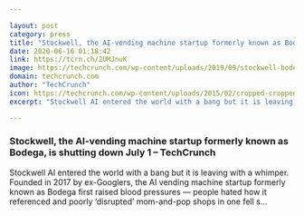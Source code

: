 ```yaml
---

layout: post
category: press
title: "Stockwell, the AI-vending machine startup formerly known as Bodega, is shutting down July 1"
date: 2020-06-16 01:18:42
link: https://tcrn.ch/2UMJnuK
image: https://techcrunch.com/wp-content/uploads/2019/09/stockwell-bodega.jpg?w=753
domain: techcrunch.com
author: "TechCrunch"
icon: https://techcrunch.com/wp-content/uploads/2015/02/cropped-cropped-favicon-gradient.png?w=180
excerpt: "Stockwell AI entered the world with a bang but it is leaving with a whimper. Founded in 2017 by ex-Googlers, the AI vending machine startup formerly known as Bodega first raised blood pressures — people hated how it referenced and poorly ‘disrupted’ mom-and-pop shops in one fell s…"

---
```


### Stockwell, the AI-vending machine startup formerly known as Bodega, is shutting down July 1 – TechCrunch

Stockwell AI entered the world with a bang but it is leaving with a whimper. Founded in 2017 by ex-Googlers, the AI vending machine startup formerly known as Bodega first raised blood pressures — people hated how it referenced and poorly ‘disrupted’ mom-and-pop shops in one fell s…